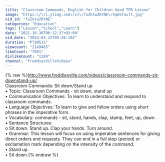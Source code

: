 ```yaml
---
title: "Classroom Commands, English for Children Good TPR Lesson"
image: "https:\/\/i.ytimg.com\/vi\/fuZktwZKYNE\/hqdefault.jpg"
vid_id: "fuZktwZKYNE"
categories: "Education"
tags: ["Lesson","School","Learn"]
date: "2021-10-30T06:12:37+03:00"
vid_date: "2014-03-22T05:26:19Z"
duration: "PT1M51S"
viewcount: "2149485"
likeCount: "7991"
dislikeCount: "1189"
channel: "FreddiesVilleVideos"
---
```

{% raw %}<a rel="nofollow" target="blank" href="http://www.freddiesville.com/videos/classroom-commands-sit-downstand-up/">http://www.freddiesville.com/videos/classroom-commands-sit-downstand-up/</a><br />Classroom Commands: Sit down/Stand up <br />• Topic: Classroom Commands - sit down, stand up  <br />• Communication Objectives: To learn to understand and respond to classroom commands.  <br />• Language Objectives: To learn to give and follow orders using short phrases in the imperative form.  <br />• Vocabulary:  commands - sit, stand, hands, clap, stamp, feet, up, down <br />• Sentence Structures: <br />o Sit down.  Stand up.  Clap your hands. Turn around. <br />• Grammar: This lesson will focus on using imperative sentences for giving direct orders and requests. They can end in a full stop (period) or exclamation mark depending on the intensity of the command. <br />• Stand up.<br />• Sit down.{% endraw %}
